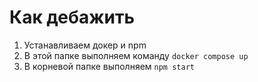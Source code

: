 # Как дебажить

1. Устанавливаем докер и npm
2. В этой папке выполняем команду ```docker compose up```
3. В корневой папке выполняем ```npm start```